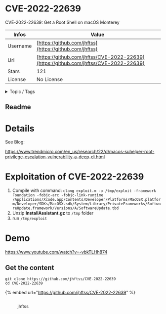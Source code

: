 # CVE-2022-22639

CVE-2022-22639: Get a Root Shell on macOS Monterey

| Infos    | Value                                                              |
| -------- | -------------------------------------------------------------------|
| Username | [https://github.com/jhftss](https://github.com/jhftss) |
| Url      | [https://github.com/jhftss/CVE-2022-22639](https://github.com/jhftss/CVE-2022-22639)                                               |
| Stars    | 121                                                          |
| License  | No License                                                        |

<details>

<summary>Topic / Tags</summary>



</details>

## Readme

# Details 
See Blog:

https://www.trendmicro.com/en_us/research/22/d/macos-suhelper-root-privilege-escalation-vulnerability-a-deep-di.html

# Exploitation of CVE-2022-22639
1. Compile with command:
`clang exploit.m -o /tmp/exploit -framework Foundation -fobjc-arc -fobjc-link-runtime /Applications/Xcode.app/Contents/Developer/Platforms/MacOSX.platform/Developer/SDKs/MacOSX.sdk/System/Library/PrivateFrameworks/SoftwareUpdate.framework/Versions/A/SoftwareUpdate.tbd`
2. Unzip **InstallAssistant.gz** to `/tmp` folder
3. run `/tmp/exploit`

# Demo
https://www.youtube.com/watch?v=-vbkTLHh874



## Get the content

```
git clone https://github.com/jhftss/CVE-2022-22639
cd CVE-2022-22639
```

{% embed url="https://github.com/jhftss/CVE-2022-22639" %}

<figure><img src="https://avatars.githubusercontent.com/u/10210124?v=4" alt=""><figcaption><p>jhftss</p></figcaption></figure>
